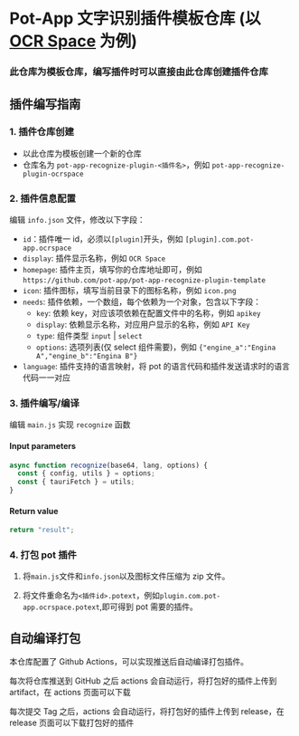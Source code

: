 # Pot-App 文字识别插件模板仓库 (以 [OCR Space](https://ocr.space/) 为例)

### 此仓库为模板仓库，编写插件时可以直接由此仓库创建插件仓库

## 插件编写指南

### 1. 插件仓库创建

- 以此仓库为模板创建一个新的仓库
- 仓库名为 `pot-app-recognize-plugin-<插件名>`，例如 `pot-app-recognize-plugin-ocrspace`

### 2. 插件信息配置

编辑 `info.json` 文件，修改以下字段：

- `id`：插件唯一 id，必须以`[plugin]`开头，例如 `[plugin].com.pot-app.ocrspace`
- `display`: 插件显示名称，例如 `OCR Space`
- `homepage`: 插件主页，填写你的仓库地址即可，例如 `https://github.com/pot-app/pot-app-recognize-plugin-template`
- `icon`: 插件图标，填写当前目录下的图标名称，例如 `icon.png`
- `needs`: 插件依赖，一个数组，每个依赖为一个对象，包含以下字段：
  - `key`: 依赖 key，对应该项依赖在配置文件中的名称，例如 `apikey`
  - `display`: 依赖显示名称，对应用户显示的名称，例如 `API Key`
  - `type`: 组件类型 `input` | `select`
  - `options`: 选项列表(仅 select 组件需要)，例如 `{"engine_a":"Engina A","engine_b":"Engina B"}`
- `language`: 插件支持的语言映射，将 pot 的语言代码和插件发送请求时的语言代码一一对应

### 3. 插件编写/编译

编辑 `main.js` 实现 `recognize` 函数

#### Input parameters

```javascript
async function recognize(base64, lang, options) {
  const { config, utils } = options;
  const { tauriFetch } = utils;
}
```

#### Return value

```javascript
return "result";
```

### 4. 打包 pot 插件

1. 将`main.js`文件和`info.json`以及图标文件压缩为 zip 文件。

2. 将文件重命名为`<插件id>.potext`，例如`plugin.com.pot-app.ocrspace.potext`,即可得到 pot 需要的插件。

## 自动编译打包

本仓库配置了 Github Actions，可以实现推送后自动编译打包插件。

每次将仓库推送到 GitHub 之后 actions 会自动运行，将打包好的插件上传到 artifact，在 actions 页面可以下载

每次提交 Tag 之后，actions 会自动运行，将打包好的插件上传到 release，在 release 页面可以下载打包好的插件
